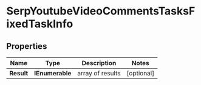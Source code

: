 # SerpYoutubeVideoCommentsTasksFixedTaskInfo


## Properties

| Name | Type | Description | Notes |
|------------ | ------------- | ------------- | -------------|
**Result** | **IEnumerable<SerpYoutubeVideoCommentsTasksFixedResultInfo>** | array of results |[optional]|